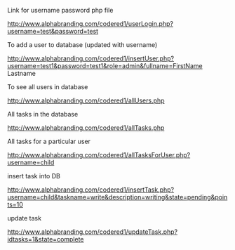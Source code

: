 Link for username password php file

http://www.alphabranding.com/codered1/userLogin.php?username=test&password=test

To add a user to database (updated with username)

http://www.alphabranding.com/codered1/insertUser.php?username=test1&password=test1&role=admin&fullname=FirstName Lastname

To see all users in database

http://www.alphabranding.com/codered1/allUsers.php


All tasks in the database

http://www.alphabranding.com/codered1/allTasks.php


All tasks for a particular user

http://www.alphabranding.com/codered1/allTasksForUser.php?username=child


insert task into DB

http://www.alphabranding.com/codered1/insertTask.php?username=child&taskname=write&description=writing&state=pending&points=10


update task

http://www.alphabranding.com/codered1/updateTask.php?idtasks=1&state=complete
